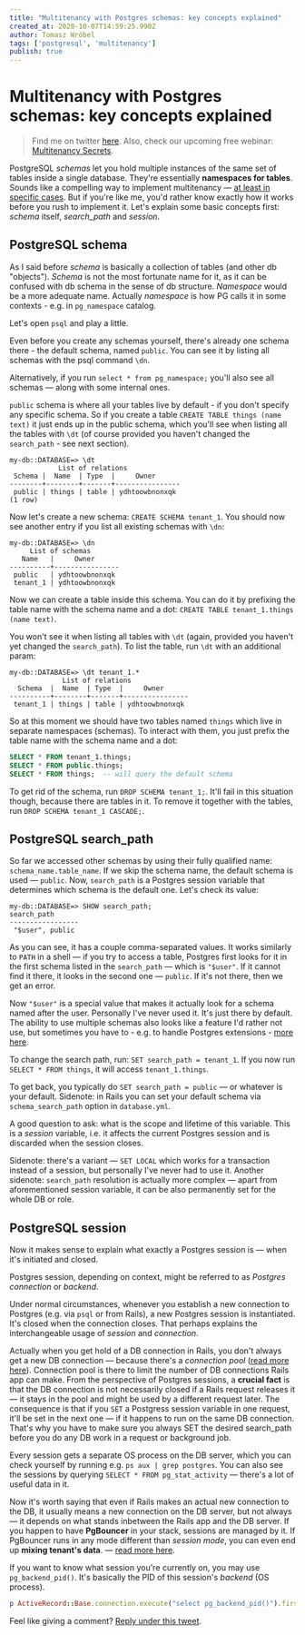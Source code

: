 ```yaml
---
title: "Multitenancy with Postgres schemas: key concepts explained"
created_at: 2020-10-07T14:59:25.990Z
author: Tomasz Wróbel
tags: ['postgresql', 'multitenancy']
publish: true
---
```


# Multitenancy with Postgres schemas: key concepts explained

> Find me on twitter [here](https://twitter.com/tomasz_wro). Also, check our upcoming free webinar: [Multitenancy Secrets](https://arkency.com/multitenancy-secrets/).

PostgreSQL _schemas_ let you hold multiple instances of the same set of tables inside a single database. They're essentially **namespaces for tables**. Sounds like a compelling way to implement multitenancy — [at least in specific cases](https://blog.arkency.com/comparison-of-approaches-to-multitenancy-in-rails-apps/). But if you're like me, you'd rather know exactly how it works before you rush to implement it. Let's explain some basic concepts first: _schema_ itself, _search_path_ and _session_.

## PostgreSQL schema

As I said before _schema_ is basically a collection of tables (and other db "objects"). _Schema_ is not the most fortunate name for it, as it can be confused with db schema in the sense of db structure. _Namespace_ would be a more adequate name. Actually _namespace_ is how PG calls it in some contexts - e.g. in `pg_namespace` catalog.

Let's open `psql` and play a little.

Even before you create any schemas yourself, there's already one schema there - the default schema, named `public`. You can see it by listing all schemas with the psql command `\dn`.

Alternatively, if you run `select * from pg_namespace;` you'll also see all schemas — along with some internal ones.

`public` schema is where all your tables live by default - if you don't specify any specific schema. So if you create a table `CREATE TABLE things (name text)` it just ends up in the public schema, which you'll see when listing all the tables with `\dt` (of course provided you haven't changed the `search_path` - see next section).

```
my-db::DATABASE=> \dt
            List of relations
 Schema |  Name  | Type  |     Owner
--------+--------+-------+----------------
 public | things | table | ydhtoowbnonxqk
(1 row)
```

Now let's create a new schema: `CREATE SCHEMA tenant_1`. You should now see another entry if you list all existing schemas with `\dn`:

```
my-db::DATABASE=> \dn
     List of schemas
   Name   |     Owner
----------+----------------
 public   | ydhtoowbnonxqk
 tenant_1 | ydhtoowbnonxqk
```

Now we can create a table inside this schema. You can do it by prefixing the table name with the schema name and a dot: `CREATE TABLE tenant_1.things (name text)`.

You won't see it when listing all tables with `\dt` (again, provided you haven't yet changed the `search_path`). To list the table, run `\dt` with an additional param:

```
my-db::DATABASE=> \dt tenant_1.*
             List of relations
  Schema  |  Name  | Type  |     Owner
----------+--------+-------+----------------
 tenant_1 | things | table | ydhtoowbnonxqk
```

So at this moment we should have two tables named `things` which live in separate namespaces (schemas). To interact with them, you just prefix the table name with the schema name and a dot:

```sql
SELECT * FROM tenant_1.things;
SELECT * FROM public.things;
SELECT * FROM things;  -- will query the default schema
```

To get rid of the schema, run `DROP SCHEMA tenant_1;`. It'll fail in this situation though, because there are tables in it. To remove it together with the tables, run `DROP SCHEMA tenant_1 CASCADE;`.

## PostgreSQL search_path

So far we accessed other schemas by using their fully qualified name: `schema_name.table_name`. If we skip the schema name, the default schema is used — `public`. Now, `search_path` is a Postgres session variable that determines which schema is the default one. Let's check its value:

```
my-db::DATABASE=> SHOW search_path;                                                                                                                        search_path
-----------------
 "$user", public
```

As you can see, it has a couple comma-separated values. It works similarly to `PATH` in a shell — if you try to access a table, Postgres first looks for it in the first schema listed in the `search_path` — which is `"$user"`. If it cannot find it there, it looks in the second one — `public`. If it's not there, then we get an error. 

Now `"$user"` is a special value that makes it actually look for a schema named after the user. Personally I've never used it. It's just there by default. The ability to use multiple schemas also looks like a feature I'd rather not use, but sometimes you have to - e.g. to handle Postgres extensions - [more here](https://blog.arkency.com/what-surprised-us-in-postgres-schema-multitenancy/).

To change the search path, run: `SET search_path = tenant_1`. If you now run `SELECT * FROM things`, it will access `tenant_1.things`.

To get back, you typically do `SET search_path = public` — or whatever is your default. Sidenote: in Rails you can set your default schema via `schema_search_path` option in `database.yml`.

A good question to ask: what is the scope and lifetime of this variable. This is a _session_ variable, i.e. it affects the current Postgres session and is discarded when the session closes.

Sidenote: there's a variant — `SET LOCAL` which works for a transaction instead of a session, but personally I've never had to use it. Another sidenote: `search_path` resolution is actually more complex — apart from aforementioned session variable, it can be also permanently set for the whole DB or role.

## PostgreSQL session

Now it makes sense to explain what exactly a Postgres session is — when it's initiated and closed.

Postgres session, depending on context, might be referred to as _Postgres connection_ or _backend_.  

Under normal circumstances, whenever you establish a new connection to Postgres (e.g. via `psql` or from Rails), a new Postgres session is instantiated. It's closed when the connection closes. That perhaps explains the interchangeable usage of _session_ and _connection_. 

Actually when you get hold of a DB connection in Rails, you don't always get a new DB connection — because there's a _connection pool_ ([read more here](https://blog.arkency.com/rails-connections-pools-and-handlers/)). Connection pool is there to limit the number of DB connections Rails app can make. From the perspective of Postgres sessions, a **crucial fact** is that the DB connection is not necessarily closed if a Rails request releases it — it stays in the pool and might be used by a different request later. The consequence is that if you `SET` a Postgress session variable in one request, it'll be set in the next one — if it happens to run on the same DB connection. That's why you have to make sure you always SET the desired search_path before you do any DB work in a request or background job. 

Every session gets a separate OS process on the DB server, which you can check yourself by running e.g. `ps aux | grep postgres`. You can also see the sessions by querying `SELECT * FROM pg_stat_activity` — there's a lot of useful data in it.

Now it's worth saying that even if Rails makes an actual new connection to the DB, it usually means a new connection on the DB server, but not always — it depends on what stands inbetween the Rails app and the DB server. If you happen to have **PgBouncer** in your stack, sessions are managed by it. If PgBouncer runs in any mode different than _session mode_, you can even end up **mixing tenant's data**.  — [read more here](https://blog.arkency.com/what-surprised-us-in-postgres-schema-multitenancy/).

If you want to know what session you're currently on, you may use `pg_backend_pid()`. It's basically the PID of this session's _backend_ (OS process).

```ruby
p ActiveRecord::Base.connection.execute("select pg_backend_pid()").first
```

Feel like giving a comment? [Reply under this tweet](https://twitter.com/tomasz_wro/status/1313912889137197056).

<!-- ## Rails DB connection -->
<!-- not always 1-1 with pg connections -->

<!--  **Rails DB connection pool** — in short: _Connection Handler_ has many _Connection Pools_ has many _Connections_. [More here](https://blog.arkency.com/rails-connections-pools-and-handlers/). -->

<!-- ## Questions you might have -->

<!-- **How do you typically switch to a different tenant in a Rails app?** -->

<!-- **How do you do it in ActiveRecord?** -->
